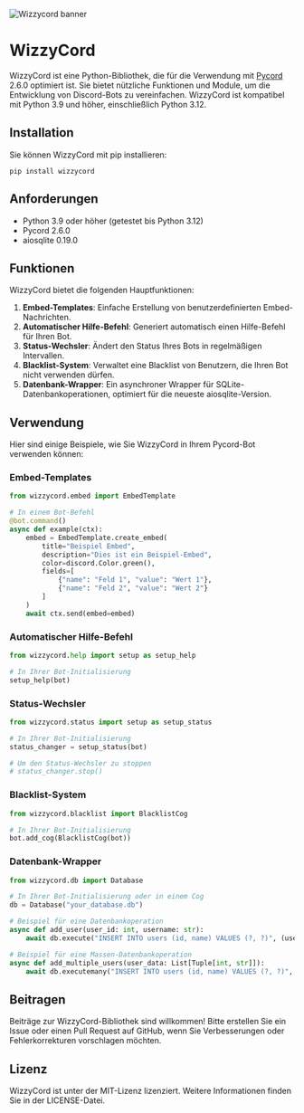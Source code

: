 
![Wizzycord banner](https://github.com/user-attachments/assets/38ff9059-f360-4535-8eab-127b94ff8339)

# WizzyCord

WizzyCord ist eine Python-Bibliothek, die für die Verwendung mit [Pycord](https://docs.pycord.dev/en/stable/) 2.6.0 optimiert ist. Sie bietet nützliche Funktionen und Module, um die Entwicklung von Discord-Bots zu vereinfachen. WizzyCord ist kompatibel mit Python 3.9 und höher, einschließlich Python 3.12.

## Installation

Sie können WizzyCord mit pip installieren:

```
pip install wizzycord
```

## Anforderungen

- Python 3.9 oder höher (getestet bis Python 3.12)
- Pycord 2.6.0
- aiosqlite 0.19.0

## Funktionen

WizzyCord bietet die folgenden Hauptfunktionen:

1. **Embed-Templates**: Einfache Erstellung von benutzerdefinierten Embed-Nachrichten.
2. **Automatischer Hilfe-Befehl**: Generiert automatisch einen Hilfe-Befehl für Ihren Bot.
3. **Status-Wechsler**: Ändert den Status Ihres Bots in regelmäßigen Intervallen.
4. **Blacklist-System**: Verwaltet eine Blacklist von Benutzern, die Ihren Bot nicht verwenden dürfen.
5. **Datenbank-Wrapper**: Ein asynchroner Wrapper für SQLite-Datenbankoperationen, optimiert für die neueste aiosqlite-Version.

## Verwendung

Hier sind einige Beispiele, wie Sie WizzyCord in Ihrem Pycord-Bot verwenden können:

### Embed-Templates

```python
from wizzycord.embed import EmbedTemplate

# In einem Bot-Befehl
@bot.command()
async def example(ctx):
    embed = EmbedTemplate.create_embed(
        title="Beispiel Embed",
        description="Dies ist ein Beispiel-Embed",
        color=discord.Color.green(),
        fields=[
            {"name": "Feld 1", "value": "Wert 1"},
            {"name": "Feld 2", "value": "Wert 2"}
        ]
    )
    await ctx.send(embed=embed)
```

### Automatischer Hilfe-Befehl

```python
from wizzycord.help import setup as setup_help

# In Ihrer Bot-Initialisierung
setup_help(bot)
```

### Status-Wechsler

```python
from wizzycord.status import setup as setup_status

# In Ihrer Bot-Initialisierung
status_changer = setup_status(bot)

# Um den Status-Wechsler zu stoppen
# status_changer.stop()
```

### Blacklist-System

```python
from wizzycord.blacklist import BlacklistCog

# In Ihrer Bot-Initialisierung
bot.add_cog(BlacklistCog(bot))
```

### Datenbank-Wrapper

```python
from wizzycord.db import Database

# In Ihrer Bot-Initialisierung oder in einem Cog
db = Database("your_database.db")

# Beispiel für eine Datenbankoperation
async def add_user(user_id: int, username: str):
    await db.execute("INSERT INTO users (id, name) VALUES (?, ?)", (user_id, username))

# Beispiel für eine Massen-Datenbankoperation
async def add_multiple_users(user_data: List[Tuple[int, str]]):
    await db.executemany("INSERT INTO users (id, name) VALUES (?, ?)", user_data)
```

## Beitragen

Beiträge zur WizzyCord-Bibliothek sind willkommen! Bitte erstellen Sie ein Issue oder einen Pull Request auf GitHub, wenn Sie Verbesserungen oder Fehlerkorrekturen vorschlagen möchten.

## Lizenz

WizzyCord ist unter der MIT-Lizenz lizenziert. Weitere Informationen finden Sie in der LICENSE-Datei.
